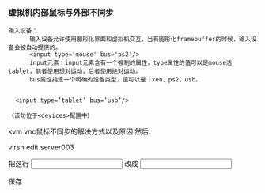 ### 虚拟机内部鼠标与外部不同步
```
输入设备：
      输入设备允许使用图形化界面和虚拟机交互，当有图形化framebuffer的时候，输入设备会被自动提供的。
      <input type='mouse' bus='ps2'/>
      input元素：input元素含有一个强制的属性，type属性的值可以是mouse活tablet，前者使用想对运动，后者使用绝对运动。
      bus属性指定一个明确的设备类型，值可以是：xen、ps2、usb。


  <input type=’tablet’ bus=’usb’/>

（该句位于<devices>配置中）
```

kvm vnc鼠标不同步的解决方式以及原因
然后:

virsh edit server003

把这行 <input type='mouse' bus='ps2'/> 改成  <input type=’tablet’ bus=’usb’/> 

保存
